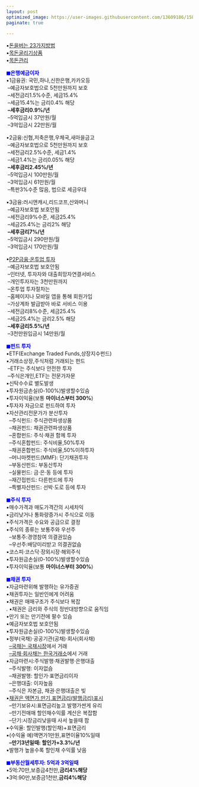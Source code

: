 ```yaml
---
layout: post
optimized_image: https://user-images.githubusercontent.com/13609186/158834851-5c5d7736-001b-448d-8bb6-eb99f2f16233.jpg
paginate: true

---
```


▪[돈을버는 23가지방법](https://www.aladin.co.kr/shop/ebook/wPreviewViewer.aspx?itemid=257981624)<br>
▪[목돈굴리기상품](https://cbnote.com/articles/%EB%AA%A9%EB%8F%88%EA%B5%B4%EB%A6%AC%EA%B8%B0%EC%83%81%ED%92%88/)<br>
▪[목돈관리](https://cbnote.com/articles/%EB%AA%A9%EB%8F%88%EA%B4%80%EB%A6%AC/)<br>

<span style="color:blue">**◼은행예금이자**</span><br>
▪1금융권: 국민,하나,신한은행,카카오등<br>
&nbsp;–예금자보호법으로 5천만원까지 보호<br>
&nbsp;–세전금리1.5%수준, 세금15.4%<br>
&nbsp;–세금15.4%는 금리0.4% 해당<br>
&nbsp;**–세후금리0.9%/년**<br>
&nbsp;–5억입금시 37만원/월<br>
&nbsp;–3억입금시 22만원/월<br>

•2금융:신협,저축은행,우체국,새마을금고<br>
&nbsp;–예금자보호법으로 5천만원까지 보호<br>
&nbsp;–세전금리2.5%수준, 세금1.4%<br>
&nbsp;–세금1.4%는 금리0.05% 해당<br>
&nbsp;**–세후금리2.45%/년**<br>
&nbsp;–5억입금시 100만원/월<br>
&nbsp;–3억입금시 61만원/월<br>
&nbsp;–특판3%수준 많음, 법으로 세금우대<br>

▪3금융:러시앤캐시,리드코프,산와머니<br>
&nbsp;–예금자보호법 보호안됨<br>
&nbsp;–세전금리9%수준, 세금25.4%<br>
&nbsp;–세금25.4%는 금리2% 해당<br>
&nbsp;**–세후금리7%/년**<br>
&nbsp;–5억입금시 290만원/월<br>
&nbsp;–3억입금시 170만원/월<br>

▪[P2P금융·온투업 투자](https://www.junsungki.com/magazine/post-detail.do?id=1096&group=ASSET)<br>
&nbsp;–예금자보호법 보호안됨<br>
&nbsp;–인터넷, 투자자와 대출희망자연결서비스<br>
&nbsp;–개인투자자는 3천만원까지<br>
&nbsp;–온투업 투자절차는<br>
&nbsp;–홈페이지나 모바일 앱을 통해 회원가입<br>
&nbsp;–가상계좌 발급받아 바로 서비스 이용<br>
&nbsp;–세전금리8%수준, 세금25.4%<br>
&nbsp;–세금25.4%는 금리2.5% 해당<br>
&nbsp;**–세후금리5.5%/년**<br>
&nbsp;–3천만원입금시 14만원/월<br>

<span style="color:blue">**◼펀드 투자**</span><br>
▪ETF(Exchange Traded Funds,상장지수펀드)<br>
▪거래소상장,주식처럼 거래되는 펀드<br>
&nbsp;–ETF는 주식보다 안전한 투자<br>
&nbsp;–주식은개인,ETF는 전문가자문<br>
▪신탁수수료 별도발생<br>
▪투자원금손실(0-100%)발생할수있슴<br>
▪투자이익율(보통 **마이너스부터 300%**)<br>
▪투자자 자금으로 펀드하여 투자<br>
▪자산관리전문가가 분산투자<br>
&nbsp; –주식펀드: 주식관련파생상품<br>
&nbsp; –채권펀드: 채권관련파생상품<br>
&nbsp; –혼합펀드: 주식·채권 함께 투자<br>
&nbsp; –주식혼합펀드: 주식비율,50%투자<br>
&nbsp; –채권혼합펀드: 주식비율,50%이하투자<br>
&nbsp; –머니마켓펀드(MMF): 단기채권투자<br>
&nbsp; –부동산펀드: 부동산투자<br>
&nbsp; –실물펀드: 금·은·동 등에 투자<br>
&nbsp; –재간접펀드: 다른펀드에 투자<br>
&nbsp; –특별자산펀드: 선박·도로 등에 투자<br>

<span style="color:blue">**◼주식 투자**</span><br>
▪매수가격과 매도가격간의 시세차익<br>
▪금리낮거나 통화량증가시 주식으로 이동<br>
▪주식가격은 수요와 공급으로 결정<br>
▪주식의 종류는 보통주와 우선주<br>
&nbsp; –보통주:경영참여 의결권있슴<br>
&nbsp; –우선주:배당미리받고 의결권없슴<br>
▪코스피·코스닥·장외시장·해외주식<br>
▪투자원금손실(0-100%)발생할수있슴<br>
▪투자이익율(보통 **마이너스부터 300%**)<br>

<span style="color:blue">**◼채권 투자**</span><br>
▪자금마련위해 발행하는 유가증권<br>
▪채권투자는 일반인에게 어려움<br>
▪채권은 매매구조가 주식보다 복잡<br>.
▪채권은 금리와 주식의 정반대방향으로 움직임<br>
▪만기 또는 만기전에 팔수 있슴<br>
▪예금자보호법 보호안됨<br>
▪투자원금손실(0-100%)발생할수있슴<br>
▪정부(국채)·공공기관(공채)·회사(회사채)<br>
&nbsp; [–국채는 국채시장](https://ktb.moef.go.kr/koreaExchnBondMrkt.do)에서 거래<br>
&nbsp; [–공채·회사채는 한국거래소](http://www.krx.co.kr/main/main.jsp)에서 거래<br>
▪자금마련시:주식발행·채권발행·은행대출<br>
&nbsp; –주식발행: 이자없슴<br>
&nbsp; –채권발행: 할인가·표면금리이자<br>
&nbsp; –은행대출: 이자높음<br>
&nbsp; –주식은 자본금, 채권·은행대출은 빚<br>
▪[채권은 액면가,만기,표면금리(발행금리)표시](https://www.iprovest.com/financial/bond/bondguide/bondstudy_7.html)<br>
&nbsp; –만기보유시:표면금리높고 발행가싼게 유리<br>
&nbsp; –만기전매매 할인채수익률 계산은 복잡함<br>
&nbsp; –단기:시장금리낮을때 사서 높을때 팜<br>
▪수익율: 할인발행(할인채)+표면금리<br>
▪(수익율 예)액면가1만원,표면이율10%일때<br>
&nbsp; **–만기3년일때: 할인가+3.3%/년**<br>
▪발행가 높을수록 할인채 수익률 낮음<br>

<span style="color:blue">**◼부동산월세투자: 5억과 3억일때**</span><br>
▪5억:70만,보증금4천만,**금리4%해당**<br>
▪3억:90만,보증금1천만,**금리4%해당**<br>


